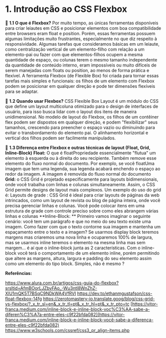 # 1. Introdução ao CSS Flexbox

🔹 **1.1 O que é Flexbox?**
    Por muito tempo, as únicas  ferramentas disponíveis para criar leiautes em CSS e posicionar  elementos com boa compatibilidade entre browsers eram float e position.  Porém, essas ferramentas possuem algumas limitações muito frustrantes,  especialmente no que diz respeito à responsividade. Algumas tarefas que  consideramos básicas em um leiaute, como centralização vertical de um  elemento-filho com relação a um elemento-pai ou fazer com que  elementos-filhos ocupem a mesma quantidade de espaço, ou colunas terem o mesmo tamanho independente da quantidade de conteúdo interno, eram  impossíveis ou muito difíceis de serem manejadas com floats ou position, ao menos de forma prática e flexível. A ferramenta Flexbox (de Flexible Box) foi criada para tornar essas tarefas mais simples e funcionais: os filhos de um elemento com Flexbox podem se posicionar em qualquer  direção e pode ter dimensões flexíveis para se adaptar.

🔹 **1.2 Quando usar Flexbox?**
    CSS Flexible Box Layout é um módulo do CSS que define um layout  multicoluna otimizado para o design de interfaces de usuário, para isso  busca lidar com o layout dos itens de maneira unidimensional. No modelo  de layout do Flexbox, os filhos de um contêiner flex podem ser dispostos em qualquer direção, e podem "flexibilizar" seus tamanhos, crescendo  para preencher o espaço vazio ou diminuindo para evitar o  transbordamento do elemento pai. O alinhamento horizontal e vertical dos filhos podem ser facilmente manipulados.

🔹 **1.3 Diferença entre Flexbox e outras técnicas de layout (Float, Grid, Inline-Block)**
    **Float:**
O que é floatPropriedade essencialmente "flutua" um elemento à esquerda ou à direita do seu recipiente.
Também remove esse elemento do fluxo normal do documento. Por exemplo, se você floatUma imagem que tem uma legenda, sua legenda acabará enchendo o  espaço ao redor da imagem. A imagem é removida do fluxo normal do  documento
    **Grid:** 
o CSS Grid é projetado especificamente para  layouts bidimensionais, onde você trabalha com linhas e colunas  simultaneamente. Assim, o CSS Grid permite designs de layout mais  complexos.
Um exemplo do uso do grid é:
Layouts de grade : CSS  Grid é ideal para criar layouts de páginas da web intrincados, como um  layout de revista ou blog de página inteira, onde você precisa gerenciar linhas e colunas. Você pode colocar itens em uma estrutura de grade com controle preciso sobre como eles abrangem várias linhas e colunas
    **Inline-Block: **
Primeiro vamos imaginar o seguinte cenário: você tem um parágrafo e que no meio  do seu texto existe uma imagem. Como fazer com que o texto contorne sua  imagem e mantenha um espaçamento entre o texto e a imagem? Se usarmos  display block teremos margens mas criaremos uma nova linha e ocuparemos  100% de largura, mas se usarmos inline teremos o elemento na mesma linha mas sem margem… é aí que o inline-block junta as 2 características.
Com o inline-block você terá o comportamento de um elemento inline, porém  permitindo que altere as margens, altura, largura e padding do seu  elemento assim como um elemento do tipo block. Simples, não é mesmo ?


**Referências:**

https://www.alura.com.br/artigos/css-guia-do-flexbox?srsltid=AfmBOorLJZbvFAo_-Wu3ntl8WnZhZ-XlU1mQK5T7BSqC9NDkWA4VfRVI
https://dev.to/ethanmgustafson/css-float-flexbox-14fg
https://zerotomastery-io.translate.goog/blog/css-grid-vs-flexbox/?_x_tr_sl=en&_x_tr_tl=pt&_x_tr_hl=pt&_x_tr_pto=tc
[https://vitor-franca.medium.com/inline-block-e-inline-block-voc%C3%AA-sabe-a-diferen%C3%A7a-entre-eles-c9f22bfda082](https://vitor-franca.medium.com/inline-block-e-inline-block-você-sabe-a-diferença-entre-eles-c9f22bfda082)
https://www.w3schools.com/cssref/css3_pr_align-items.php
